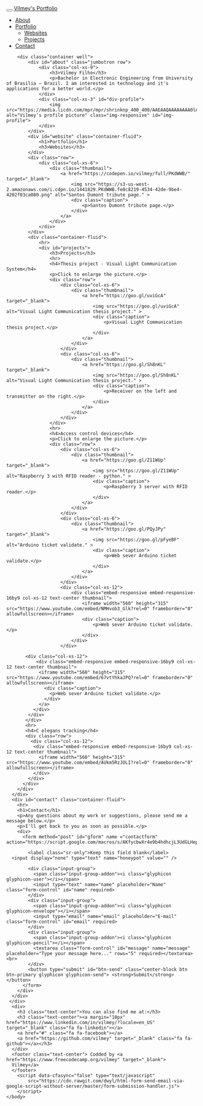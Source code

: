 
<html lang="en">
	<head>
		<link rel="stylesheet" href="https://maxcdn.bootstrapcdn.com/bootstrap/3.3.7/css/bootstrap.min.css">
	  	<link rel="stylesheet" href="https://cdnjs.cloudflare.com/ajax/libs/font-awesome/4.7.0/css/font-awesome.min.css">
	  	<script src="https://ajax.googleapis.com/ajax/libs/jquery/3.2.1/jquery.min.js"></script>
	  	<script src="https://maxcdn.bootstrapcdn.com/bootstrap/3.3.7/js/bootstrap.min.js"></script>
	</head>
	<body data-spy="scroll" data-target=".navbar" data-offset="50">
	  	<nav class="navbar navbar-inverse navbar-fixed-top">
	    	<div class="container-fluid">
	      		<div class="navbar-header">
	        		<button type="button" class="navbar-toggle" data-toggle="collapse" data-target="#myNavbar">
	        			<span class="icon-bar"></span>
	        			<span class="icon-bar"></span>
	        			<span class="icon-bar"></span>                       
	      			</button>
	        		<a class="navbar-brand" href="#">Vilmey's Portfolio</a>
	      		</div>
	      		<div class="collapse navbar-collapse" id="myNavbar">
	        		<ul class="nav navbar-nav navbar-right">
	          			<li><a href="#about"><span class="glyphicon glyphicon-info-sign"></span> About</a></li>
	          			<li class="dropdown">
	            			<a class="dropdown-toggle" data-toggle="dropdown" href="#"><span class="glyphicon glyphicon-book"></span> Portfolio <span class="caret"></span></a>
	          				<ul class="dropdown-menu">
	            				<li><a href="#website"> Websites </a></li>
	            				<li><a href="#projects"> Projects </a></li>
	            			</ul>
			          	</li>
			          	<li><a href="#contact"><span class="glyphicon glyphicon-phone"></span> Contact</a></li>
			        </ul>
			    </div>
	    	</div>
	  	</nav>

	  	<div class="container well">
	    	<div id="about" class="jumbotron row">
	      		<div class="col-xs-9">      
	        		<h3>Vilmey Filho</h3>
	        		<p>Bachelor in Electronic Engineering from University of Brasilia – Brazil. I am interested in technology and it's applications for a better world.</p>
	      		</div>
	      		<div class="col-xs-3" id="div-profile">
	        		<img src="https://media.licdn.com/mpr/mpr/shrinknp_400_400/AAEAAQAAAAAAAA0lAAAAJGI2ODU4YTI1LTMxOWItNDI2Zi04ZGUxLTYzYmFkNzExYzliNA.jpg" alt="Vilmey's profile picture" class="img-responsive" id="img-profile">
	      		</div>
	    	</div>
	    	<div id="website" class="container-fluid">
	      		<h1>Portfolio</h1>
	      		<h3>Websites</h3>
	    	</div>
	    	<div class="row">
	      		<div class="col-xs-6">
	        		<div class="thumbnail">
	          			<a href="https://codepen.io/vilmey/full/PKdWWB/" target="_blank">
		            		<img src="https://s3-us-west-2.amazonaws.com/i.cdpn.io/1441829.PKdWWB.fe8c8219-4534-42de-9be4-4202f03ca080.png" alt="Santos Dumont tribute page." >
		            		<div class="caption">
		              			<p>Santos Dumont tribute page.</p>
		            		</div>
	          			</a>
	        		</div>
	      		</div>
	    	</div>
	   		<div class="container-fluid">
	     		<hr>
	     		<div id="projects">
	      			<h3>Projects</h3>
	       			<hr>
	       			<h4>Thesis project - Visual Light Communication System</h4>
	       			<p>Click to enlarge the picture.</p>
	       			<div class="row">
	        			<div class="col-xs-6">
	          				<div class="thumbnail">
	            				<a href="https://goo.gl/uviGcA" target="_blank">
		              				<img src="https://goo.gl/uviGcA" alt="Visual Light Communication thesis project." >
		              				<div class="caption">
		                				<p>Visual Light Communication thesis project.</p>
		              				</div>
	            				</a>
	          				</div>
	        			</div>
	       				<div class="col-xs-6">
	         				<div class="thumbnail">
	            				<a href="https://goo.gl/Sh8nKL" target="_blank">
		              				<img src="https://goo.gl/Sh8nKL" alt="Visual Light Communication thesis project." >
		              				<div class="caption">
		                				<p>Receiver on the left and transmitter on the right.</p>
		              				</div>
	            				</a>
	          				</div>
	       				</div>
	       			</div>
	       			<hr>
	       			<h4>Access control devices</h4>
	       			<p>Click to enlarge the picture.</p>
	       			<div class="row">
	         			<div class="col-xs-6">
	          				<div class="thumbnail">
	            				<a href="https://goo.gl/Z11WUp" target="_blank">
	              					<img src="https://goo.gl/Z11WUp" alt="Raspberry 3 with RFID reader - python." >
	              					<div class="caption">
	                					<p>Raspberry 3 server with RFID reader.</p>
	              					</div>
	            				</a>
	          				</div>
	        			</div>
	         			<div class="col-xs-6">
	          				<div class="thumbnail">
	            				<a href="https://goo.gl/PQyJPy" target="_blank">
	              					<img src="https://goo.gl/pFyeBF" alt="Arduino ticket validate." >
	              					<div class="caption">
	                					<p>Web sever Arduino ticket validate.</p>
	              					</div>
	            				</a>
	          				</div>
	        			</div>
	         			<div class="col-xs-12">
	           				<div class="embed-responsive embed-responsive-16by9 col-xs-12 text-center thumbnail">
	            				<iframe width="560" height="315" src="https://www.youtube.com/embed/NMHvob3_Glk?rel=0" frameborder="0" allowfullscreen></iframe>
	              				<div class="caption">
	               					<p>Web sever Arduino ticket validate.</p>
	              				</div>
	          				</div>
	        			</div>
	       
	       <div class="col-xs-12">
	           <div class="embed-responsive embed-responsive-16by9 col-xs-12 text-center thumbnail">
	            <iframe width="560" height="315" src="https://www.youtube.com/embed/67vtYhkaJPQ?rel=0" frameborder="0" allowfullscreen></iframe>
	              <div class="caption">
	                <p>Web sever Arduino ticket validate.</p>
	              </div>
	            </a>
	          </div>
	        </div>
	       </div>
	       <hr>
	       <h4>C elegans tracking</h4>
	       <div class="row">
	         <div class="col-xs-12">
	          <div class="embed-responsive embed-responsive-16by9 col-xs-12 text-center thumbnail">
	            <iframe width="560" height="315" src="https://www.youtube.com/embed/AUkm5RzJOLI?rel=0" frameborder="0" allowfullscreen></iframe>
	          </div>
	        </div>
	      </div>
	    </div>
	  </div>
	  <div id="contact" class="container-fluid">
	    <hr>
	    <h1>Contact</h1>
	    <p>Any questions about my work or suggestions, please send me a message below.</p>
	    <p>I'll get back to you as soon as possible.</p>
	    <div>
	      <form method="post" id="gform" name ="contactform" action="https://script.google.com/macros/s/AKfycbwXr4e9b4hdhcjL3UdGLHep2p0AiiCmzXBDiVx6YxQq_gz1RjY/exec">
	        
	        <label class="sr-only">Keep this field blank</label>
	  <input display="none" type="text" name="honeypot" value="" />
	        
	        <div class="input-group">
	          <span class="input-group-addon"><i class="glyphicon glyphicon-user"></i></span>
	          <input type="text" name="name" placeholder="Name" class="form-control" id="name" required>
	        </div>
	        <div class="input-group">
	          <span class="input-group-addon"><i class="glyphicon glyphicon-envelope"></i></span>
	          <input type="email" name="email" placeholder="E-mail" class="form-control" id="email" required>
	        </div>
	        <div class="input-group">
	          <span class="input-group-addon"><i class="glyphicon glyphicon-pencil"></i></span>
	          <textarea class="form-control" id="message" name="message" placeholder="Type your message here..." rows="5" required></textarea><br>
	        </div>
	        <button type="submit" id="btn-send" class="center-block btn btn-primary glyphicon glyphicon-send"> <strong>Submit</strong></button>
	      </form>
	    </div>
	  </div>
	 </div>
	  <div>
	    <h3 class="text-center">You can also find me at:</h3>
	    <h3 class="text-center"><a margin="10px" href="https://www.linkedin.com/in/vilmey/?locale=en_US" target="_blank" class="fa fa-linkedin"></a> 
	    <a href="#" class="fa fa-facebook"></a> 
	    <a href="https://github.com/vilmey" target="_blank" class="fa fa-github"></a></h3>
	  </div>
	  <footer class="text-center"> Codded by <a href="https://www.freecodecamp.org/vilmey" target="_blank">
	  Vilmey</a>
	  </footer>
		<script data-cfasync="false" type="text/javascript"
			src="https://cdn.rawgit.com/dwyl/html-form-send-email-via-google-script-without-server/master/form-submission-handler.js">
		</script>
	</body>
</html>
